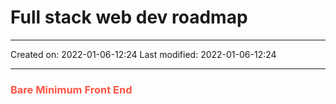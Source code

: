# Full stack web dev roadmap
___

Created on: 2022-01-06-12:24
Last modified: 2022-01-06-12:24

___

### <span style="color: #ff5545;text-transform: capitalize;">Bare minimum front end</span>
